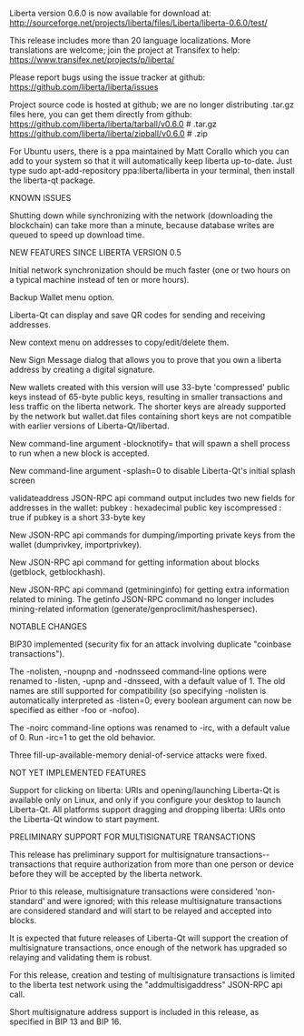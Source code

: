 Liberta version 0.6.0 is now available for download at:
http://sourceforge.net/projects/liberta/files/Liberta/liberta-0.6.0/test/

This release includes more than 20 language localizations.
More translations are welcome; join the
project at Transifex to help:
https://www.transifex.net/projects/p/liberta/

Please report bugs using the issue tracker at github:
https://github.com/liberta/liberta/issues

Project source code is hosted at github; we are no longer
distributing .tar.gz files here, you can get them
directly from github:
https://github.com/liberta/liberta/tarball/v0.6.0  # .tar.gz
https://github.com/liberta/liberta/zipball/v0.6.0  # .zip

For Ubuntu users, there is a ppa maintained by Matt Corallo which
you can add to your system so that it will automatically keep
liberta up-to-date.  Just type
sudo apt-add-repository ppa:liberta/liberta
in your terminal, then install the liberta-qt package.


KNOWN ISSUES

Shutting down while synchronizing with the network
(downloading the blockchain) can take more than a minute,
because database writes are queued to speed up download
time.


NEW FEATURES SINCE LIBERTA VERSION 0.5

Initial network synchronization should be much faster
(one or two hours on a typical machine instead of ten or more
hours).

Backup Wallet menu option.

Liberta-Qt can display and save QR codes for sending
and receiving addresses.

New context menu on addresses to copy/edit/delete them.

New Sign Message dialog that allows you to prove that you
own a liberta address by creating a digital
signature.

New wallets created with this version will
use 33-byte 'compressed' public keys instead of
65-byte public keys, resulting in smaller
transactions and less traffic on the liberta
network. The shorter keys are already supported
by the network but wallet.dat files containing
short keys are not compatible with earlier
versions of Liberta-Qt/libertad.

New command-line argument -blocknotify=<command>
that will spawn a shell process to run <command> 
when a new block is accepted.

New command-line argument -splash=0 to disable
Liberta-Qt's initial splash screen

validateaddress JSON-RPC api command output includes
two new fields for addresses in the wallet:
pubkey : hexadecimal public key
iscompressed : true if pubkey is a short 33-byte key

New JSON-RPC api commands for dumping/importing
private keys from the wallet (dumprivkey, importprivkey).

New JSON-RPC api command for getting information about
blocks (getblock, getblockhash).

New JSON-RPC api command (getmininginfo) for getting
extra information related to mining. The getinfo
JSON-RPC command no longer includes mining-related
information (generate/genproclimit/hashespersec).



NOTABLE CHANGES

BIP30 implemented (security fix for an attack involving
duplicate "coinbase transactions").

The -nolisten, -noupnp and -nodnsseed command-line
options were renamed to -listen, -upnp and -dnsseed,
with a default value of 1. The old names are still
supported for compatibility (so specifying -nolisten
is automatically interpreted as -listen=0; every
boolean argument can now be specified as either
-foo or -nofoo).

The -noirc command-line options was renamed to
-irc, with a default value of 0. Run -irc=1 to
get the old behavior.

Three fill-up-available-memory denial-of-service
attacks were fixed.


NOT YET IMPLEMENTED FEATURES

Support for clicking on liberta: URIs and
opening/launching Liberta-Qt is available only on Linux,
and only if you configure your desktop to launch
Liberta-Qt. All platforms support dragging and dropping
liberta: URIs onto the Liberta-Qt window to start
payment.


PRELIMINARY SUPPORT FOR MULTISIGNATURE TRANSACTIONS

This release has preliminary support for multisignature
transactions-- transactions that require authorization
from more than one person or device before they
will be accepted by the liberta network.

Prior to this release, multisignature transactions
were considered 'non-standard' and were ignored;
with this release multisignature transactions are
considered standard and will start to be relayed
and accepted into blocks.

It is expected that future releases of Liberta-Qt
will support the creation of multisignature transactions,
once enough of the network has upgraded so relaying
and validating them is robust.

For this release, creation and testing of multisignature
transactions is limited to the liberta test network using
the "addmultisigaddress" JSON-RPC api call.

Short multisignature address support is included in this
release, as specified in BIP 13 and BIP 16.
